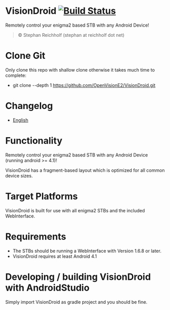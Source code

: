 VisionDroid [![Build Status](https://travis-ci.org/OpenVisionE2/VisionDroid.svg?branch=master)](https://travis-ci.org/OpenVisionE2/VisionDroid)
==========

Remotely control your enigma2 based STB with any Android Device!

>© Stephan Reichholf (stephan at reichholf dot net)

# Clone Git
Only clone this repo with shallow clone otherwise it takes much time to complete:
* git clone --depth 1 https://github.com/OpenVisionE2/VisionDroid.git

# Changelog
* [English](app/res/raw/changelog.md)

# Functionality
Remotely control your enigma2 based STB with any Android Device (running android >= 4.1)!

VisionDroid has a fragment-based layout which is optimized for all common device sizes.

# Target Platforms
VisionDroid is built for use with all enigma2 STBs and the included WebInterface.

# Requirements
* The STBs should be running a WebInterface with Version 1.6.8 or later.
* VisionDroid requires at least Android 4.1

# Developing / building VisionDroid with AndroidStudio
Simply import VisionDroid as gradle project and you should be fine.
